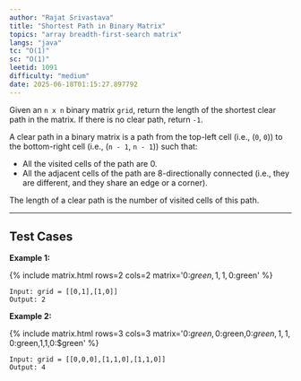 ```yaml
---
author: "Rajat Srivastava"
title: "Shortest Path in Binary Matrix"
topics: "array breadth-first-search matrix"
langs: "java"
tc: "O(1)"
sc: "O(1)"
leetid: 1091
difficulty: "medium"
date: 2025-06-18T01:15:27.897792
---
```


Given an `n x n` binary matrix `grid`, return the length of the shortest clear path in the matrix. If there is no clear path, return `-1`.

A clear path in a binary matrix is a path from the top-left cell (i.e., (`0`, `0`)) to the bottom-right cell (i.e., (`n - 1`, `n - 1`)) such that:
- All the visited cells of the path are 0. 
- All the adjacent cells of the path are 8-directionally connected (i.e., they are different, and they share an edge or a corner).

The length of a clear path is the number of visited cells of this path.

---

## Test Cases

**Example 1:** 

{% include matrix.html rows=2 cols=2 matrix='0:$green,1,1,0:$green' %}
```
Input: grid = [[0,1],[1,0]]
Output: 2
```

**Example 2:**

{% include matrix.html rows=3 cols=3 matrix='0:$green,0:$green,0:$green,1,1,0:$green,1,1,0:$green' %}
```
Input: grid = [[0,0,0],[1,1,0],[1,1,0]]
Output: 4
```